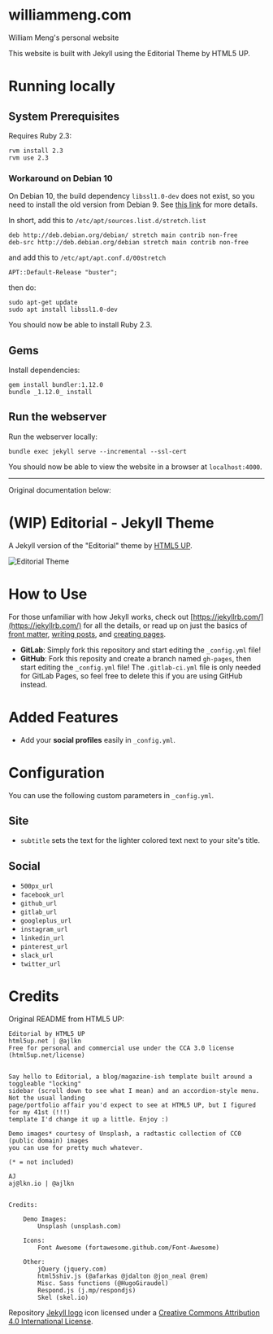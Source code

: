 # williammeng.com
William Meng's personal website

This website is built with Jekyll using the Editorial Theme by HTML5 UP.

# Running locally
## System Prerequisites
Requires Ruby 2.3:
```
rvm install 2.3
rvm use 2.3
```

### Workaround on Debian 10
On Debian 10, the build dependency `libssl1.0-dev` does not exist, so you need to install the old version from Debian 9. See [this link](https://github.com/rvm/rvm/issues/4764) for more details.

In short, add this to `/etc/apt/sources.list.d/stretch.list`
```
deb http://deb.debian.org/debian/ stretch main contrib non-free
deb-src http://deb.debian.org/debian stretch main contrib non-free
```
and add this to `/etc/apt/apt.conf.d/00stretch`
```
APT::Default-Release "buster";
```

then do:
```
sudo apt-get update
sudo apt install libssl1.0-dev
```
You should now be able to install Ruby 2.3.

## Gems
Install dependencies:
```
gem install bundler:1.12.0
bundle _1.12.0_ install
```

## Run the webserver
Run the webserver locally:
```
bundle exec jekyll serve --incremental --ssl-cert
```
You should now be able to view the website in a browser at `localhost:4000`.

---
Original documentation below:

# (WIP) Editorial - Jekyll Theme

A Jekyll version of the "Editorial" theme by [HTML5 UP](https://html5up.net/).

![Editorial Theme](assets/images/screenshot.jpg "Editorial Theme")

# How to Use

For those unfamiliar with how Jekyll works, check out [https://jekyllrb.com/](https://jekyllrb.com/) for all the details,
or read up on just the basics of [front matter](https://jekyllrb.com/docs/frontmatter/), [writing posts](https://jekyllrb.com/docs/posts/),
and [creating pages](https://jekyllrb.com/docs/pages/).

- **GitLab**: Simply fork this repository and start editing the `_config.yml` file!
- **GitHub**: Fork this reposity and create a branch named `gh-pages`, then start editing the `_config.yml` file! The `.gitlab-ci.yml` file is only needed for GitLab Pages, so feel free to delete this if you are using GitHub instead.

# Added Features

* Add your **social profiles** easily in `_config.yml`.

# Configuration

You can use the following custom parameters in `_config.yml`.

## Site
- `subtitle` sets the text for the lighter colored text next to your site's title.

## Social
- `500px_url`
- `facebook_url`
- `github_url`
- `gitlab_url`
- `googleplus_url`
- `instagram_url`
- `linkedin_url`
- `pinterest_url`
- `slack_url`
- `twitter_url`

# Credits

Original README from HTML5 UP:

```
Editorial by HTML5 UP
html5up.net | @ajlkn
Free for personal and commercial use under the CCA 3.0 license (html5up.net/license)


Say hello to Editorial, a blog/magazine-ish template built around a toggleable "locking"
sidebar (scroll down to see what I mean) and an accordion-style menu. Not the usual landing
page/portfolio affair you'd expect to see at HTML5 UP, but I figured for my 41st (!!!)
template I'd change it up a little. Enjoy :)

Demo images* courtesy of Unsplash, a radtastic collection of CC0 (public domain) images
you can use for pretty much whatever.

(* = not included)

AJ
aj@lkn.io | @ajlkn


Credits:

	Demo Images:
		Unsplash (unsplash.com)

	Icons:
		Font Awesome (fortawesome.github.com/Font-Awesome)

	Other:
		jQuery (jquery.com)
		html5shiv.js (@afarkas @jdalton @jon_neal @rem)
		Misc. Sass functions (@HugoGiraudel)
		Respond.js (j.mp/respondjs)
		Skel (skel.io)
```

Repository [Jekyll logo](https://github.com/jekyll/brand) icon licensed under a [Creative Commons Attribution 4.0 International License](http://choosealicense.com/licenses/cc-by-4.0/).
